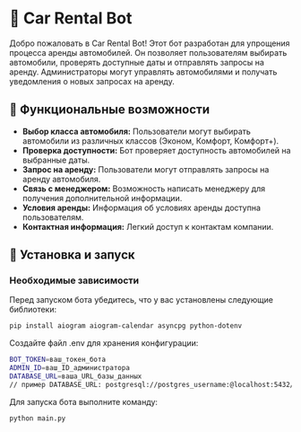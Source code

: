 # 🚗 Car Rental Bot

Добро пожаловать в Car Rental Bot! Этот бот разработан для упрощения процесса аренды автомобилей. Он позволяет пользователям выбирать автомобили, проверять доступные даты и отправлять запросы на аренду. Администраторы могут управлять автомобилями и получать уведомления о новых запросах на аренду.

## 🎉 Функциональные возможности

- **Выбор класса автомобиля:** Пользователи могут выбирать автомобили из различных классов (Эконом, Комфорт, Комфорт+).
- **Проверка доступности:** Бот проверяет доступность автомобилей на выбранные даты.
- **Запрос на аренду:** Пользователи могут отправлять запросы на аренду автомобиля.
- **Связь с менеджером:** Возможность написать менеджеру для получения дополнительной информации.
- **Условия аренды:** Информация об условиях аренды доступна пользователям.
- **Контактная информация:** Легкий доступ к контактам компании.

## 🚀 Установка и запуск

### Необходимые зависимости

Перед запуском бота убедитесь, что у вас установлены следующие библиотеки:

```bash
pip install aiogram aiogram-calendar asyncpg python-dotenv
```

Создайте файл .env для хранения конфигурации:

```bash
BOT_TOKEN=ваш_токен_бота
ADMIN_ID=ваш_ID_администратора
DATABASE_URL=ваша_URL_базы_данных 
// пример DATABASE_URL: postgresql://postgres_username:@localhost:5432/database_name
```
Для запуска бота выполните команду:
```bash
python main.py
```